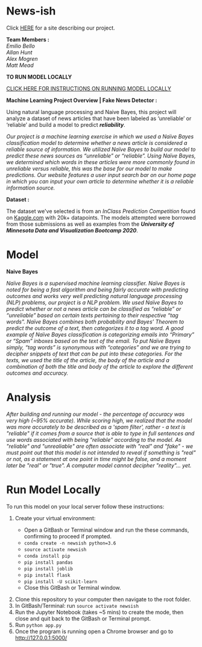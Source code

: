 # News-ish

Click [HERE](https://arhunt.github.io/news-ish_machine/index.html) for a site describing our project.

**Team Members :** <br>
_Emilio Bello_ <br>
_Allan Hunt_ <br>
_Alex Mogren_ <br>
_Matt Mead_

**TO RUN MODEL LOCALLY**

[CLICK HERE FOR INSTRUCTIONS ON RUNNING MODEL LOCALLY](#run-model-locally)

**Machine Learning Project Overview | Fake News Detector :**

Using natural language processing and Naive Bayes, this project will analyze a dataset of news articles that have been labeled as ‘unreliable’ or ‘reliable’ and build a model to predict **_reliability_**.

_Our project is a machine learning exercise in which we used a Naïve Bayes classification model to determine whether a news article is considered a reliable source of information. We utilized Naïve Bayes to build our model to predict these news sources as “unreliable” or “reliable”. Using Naïve Bayes, we determined which words in these articles were more commonly found in unreliable versus reliable, this was the base for our model to make predictions. Our website features a user input search bar on our home page in which you can input your own article to determine whether it is a reliable information source._

**Dataset :** 

The dataset we've selected is from an _InClass Prediction Competition_ found on [Kaggle.com](https://www.kaggle.com/c/fake-news/data) with 20k+ datapoints. The models attempted were borrowed from those submissions as well as examples from the **_University of Minnesota Data and Visualization Bootcamp 2020_**.

# Model

**Naive Bayes**

_Naïve Bayes is a supervised machine learning classifier. Naïve Bayes is noted for being a fast algorithm and being fairly accurate with predicting outcomes and works very well predicting natural language processing (NLP) problems, our project is a NLP problem. We used Naïve Bayes to predict whether or not a news article can be classified as “reliable” or “unreliable” based on certain texts pertaining to their respective “tag words”. Naïve Bayes combines both probability and Bayes’ Theorem to predict the outcome of a text, then categorizes it to a tag word. A good example of Naïve Bayes classification is categorizing emails into “Primary” or “Spam” inboxes based on the text of the email. To put Naïve Bayes simply, “tag words” is synonymous with “categories” and we are trying to decipher snippets of text that can be put into these categories. For the texts, we used the title of the article, the body of the article and a combination of both the title and body of the article to explore the different outcomes and accuracy._

# Analysis

_After building and running our model - the percentage of accuracy was very high (~95% accurate). While scoring high, we realized that the model was more accurately to be described as a 'spam filter', rather - a text is "reliable" if it comes from a source that is able to type in full sentences and use words associated with being "reliable" according to the model. As "reliable" and "unrealiable" are often associate with "real" and "fake" - we must point out that this model is not intended to reveal if something is "real" or not, as a statement at one point in time might be false, and a moment later be "real" or "true". A computer model cannot decipher "reality"... yet._

# Run Model Locally

To run this model on your local server follow these instructions:

1. Create your virtual environment:
<ul><ul>
    <li> Open a GitBash or Terminal window and run the these commands, confirming to proceed if prompted.</li>
    <li> <code>conda create -n newsish python=3.6</code></li>
    <li> <code>source activate newsish</code></li>
    <li> <code>conda install pip</code></li>
    <li> <code>pip install pandas</code></li>
    <li> <code>pip install joblib</code></li>
    <li> <code>pip install flask</code></li>
    <li> <code>pip install -U scikit-learn</code></li>
    <li> Close this GitBash or Terminal window.</li>
</ul></ul>
   
2. Clone this repository to your computer then navigate to the root folder.
3. In GitBash/Terminal: run <code>source activate newsish</code>
4. Run the Jupyter Notebook (takes ~5 mins) to create the mode, then close and quit back to the GitBash or Terminal prompt.
5. Run <code>python app.py</code>
6. Once the program is running open a Chrome browser and go to http://127.0.0.1:5000/
